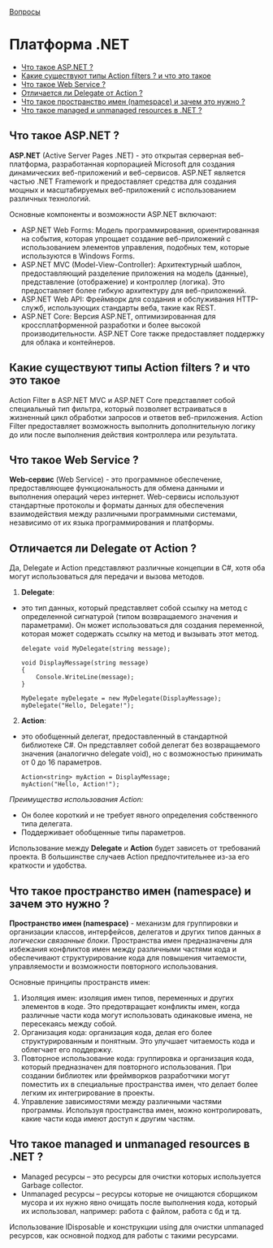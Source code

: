 [Вопросы](README.md)

# Платформа .NET
+ [Что такое ASP.NET ?](#что-такое-aspnet-)
+ [Какие существуют типы Action filters ? и что это такое](#какие-существуют-типы-action-filters--и-что-это-такое)
+ [Что такое Web Service ?](#что-такое-web-service-)
+ [Отличается ли Delegate от Action ?](#отличается-ли-delegate-от-action-)
+ [Что такое пространство имен (namespace) и зачем это нужно ?](#что-такое-пространство-имен-namespace-и-зачем-это-нужно-)
+ [Что такое managed и unmanaged resources в .NET ?](#что-такое-managed-и-unmanaged-resources-в-net-)

## Что такое ASP.NET ?
**ASP.NET** (Active Server Pages .NET) - это открытая серверная веб-платформа, разработанная корпорацией Microsoft для создания динамических веб-приложений и веб-сервисов. ASP.NET является частью .NET Framework и предоставляет средства для создания мощных и масштабируемых веб-приложений с использованием различных технологий.

Основные компоненты и возможности ASP.NET включают:
- ASP.NET Web Forms: Модель программирования, ориентированная на события, которая упрощает создание веб-приложений с использованием элементов управления, подобных тем, которые используются в Windows Forms.
- ASP.NET MVC (Model-View-Controller): Архитектурный шаблон, предоставляющий разделение приложения на модель (данные), представление (отображение) и контроллер (логика). Это предоставляет более гибкую архитектуру для веб-приложений.
- ASP.NET Web API: Фреймворк для создания и обслуживания HTTP-служб, использующих стандарты веба, такие как REST.
- ASP.NET Core: Версия ASP.NET, оптимизированная для кроссплатформенной разработки и более высокой производительности. ASP.NET Core также предоставляет поддержку для облака и контейнеров.

## Какие существуют типы Action filters ? и что это такое
Action Filter в ASP.NET MVC и ASP.NET Core представляет собой специальный тип фильтра, который позволяет встраиваться в жизненный цикл обработки запросов и ответов веб-приложения. Action Filter предоставляет возможность выполнить дополнительную логику до или после выполнения действия контроллера или результата.

## Что такое Web Service ?
**Web-сервис** (Web Service) - это программное обеспечение, предоставляющее функциональность для обмена данными и выполнения операций через интернет. Web-сервисы используют стандартные протоколы и форматы данных для обеспечения взаимодействия между различными программными системами, независимо от их языка программирования и платформы.

## Отличается ли Delegate от Action ?
Да, Delegate и Action представляют различные концепции в C#, хотя оба могут использоваться для передачи и вызова методов.

1. **Delegate**:
- это тип данных, который представляет собой ссылку на метод с определенной сигнатурой (типом возвращаемого значения и параметрами). Он может использоваться для создания переменной, которая может содержать ссылку на метод и вызывать этот метод.
    ```
    delegate void MyDelegate(string message);

    void DisplayMessage(string message)
    {
        Console.WriteLine(message);
    }

    MyDelegate myDelegate = new MyDelegate(DisplayMessage);
    myDelegate("Hello, Delegate!");
    ```
2. **Action**:
- это обобщенный делегат, предоставленный в стандартной библиотеке C#. Он представляет собой делегат без возвращаемого значения (аналогично delegate void), но с возможностью принимать от 0 до 16 параметров.
    ```
    Action<string> myAction = DisplayMessage;
    myAction("Hello, Action!");
    ```
*Преимущества использования Action:*
- Он более короткий и не требует явного определения собственного типа делегата.
- Поддерживает обобщенные типы параметров.

Использование между **Delegate** и **Action** будет зависеть от требований проекта. В большинстве случаев Action предпочтительнее из-за его краткости и удобства.

## Что такое пространство имен (namespace) и зачем это нужно ?
**Пространство имен (namespace)** - механизм для группировки и организации классов, интерфейсов, делегатов и других типов данных *в логически связанные блоки*. Пространства имен предназначены для избежания конфликтов имен между различными частями кода и обеспечивают структурирование кода для повышения читаемости, управляемости и возможности повторного использования.

Основные принципы пространств имен:
1. Изоляция имен: изоляция имен типов, переменных и других элементов в коде. Это предотвращает конфликты имен, когда различные части кода могут использовать одинаковые имена, не пересекаясь между собой.
2. Организация кода: организация кода, делая его более структурированным и понятным. Это улучшает читаемость кода и облегчает его поддержку.
3. Повторное использование кода: группировка и организация кода, который предназначен для повторного использования. При создании библиотек или фреймворков разработчики могут поместить их в специальные пространства имен, что делает более легким их интегрирование в проекты.
4. Управление зависимостями между различными частями программы. Используя пространства имен, можно контролировать, какие части кода имеют доступ к другим частям.

## Что такое managed и unmanaged resources в .NET ?
- Managed ресурсы – это ресурсы для очистки которых используется Garbage collector.
- Unmanaged ресурсы – ресурсы которые не очищаются сборщиком мусора и их нужно явно очищать после выполнения кода, который их использовал, например: работа с файлом, работа с бд и тд.

Использование IDisposable  и конструкции using для очистки unmanaged ресурсов, как основной подход для работы с такими ресурсами.
